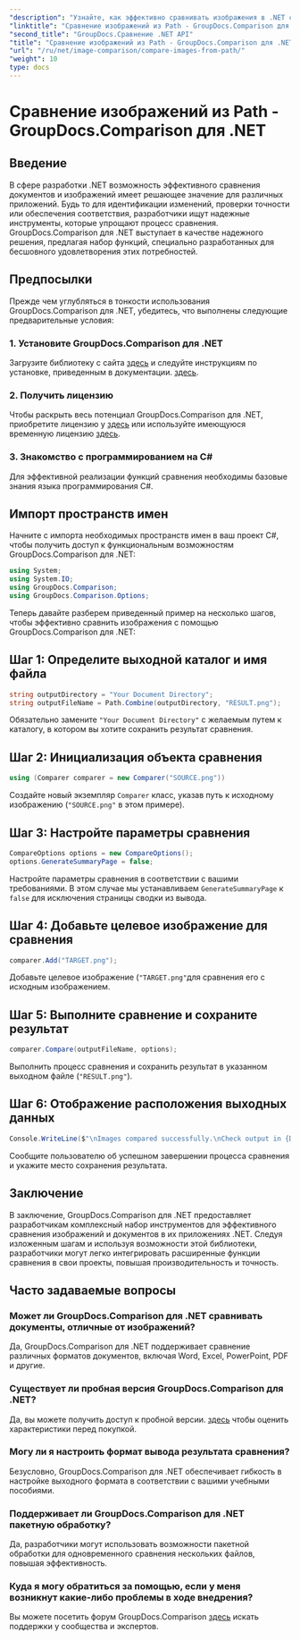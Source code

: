 ```yaml
---
"description": "Узнайте, как эффективно сравнивать изображения в .NET с помощью библиотеки GroupDocs.Comparison. Следуйте пошаговому руководству для бесшовной интеграции."
"linktitle": "Сравнение изображений из Path - GroupDocs.Comparison для .NET"
"second_title": "GroupDocs.Сравнение .NET API"
"title": "Сравнение изображений из Path - GroupDocs.Comparison для .NET"
"url": "/ru/net/image-comparison/compare-images-from-path/"
"weight": 10
type: docs
---
```

# Сравнение изображений из Path - GroupDocs.Comparison для .NET

## Введение
В сфере разработки .NET возможность эффективного сравнения документов и изображений имеет решающее значение для различных приложений. Будь то для идентификации изменений, проверки точности или обеспечения соответствия, разработчики ищут надежные инструменты, которые упрощают процесс сравнения. GroupDocs.Comparison для .NET выступает в качестве надежного решения, предлагая набор функций, специально разработанных для бесшовного удовлетворения этих потребностей.
## Предпосылки
Прежде чем углубляться в тонкости использования GroupDocs.Comparison для .NET, убедитесь, что выполнены следующие предварительные условия:
### 1. Установите GroupDocs.Comparison для .NET
Загрузите библиотеку с сайта [здесь](https://releases.groupdocs.com/comparison/net/) и следуйте инструкциям по установке, приведенным в документации. [здесь](https://tutorials.groupdocs.com/comparison/net/).
### 2. Получить лицензию
Чтобы раскрыть весь потенциал GroupDocs.Comparison для .NET, приобретите лицензию у [здесь](https://purchase.groupdocs.com/buy) или используйте имеющуюся временную лицензию [здесь](https://purchase.groupdocs.com/temporary-license/).
### 3. Знакомство с программированием на C#
Для эффективной реализации функций сравнения необходимы базовые знания языка программирования C#.

## Импорт пространств имен
Начните с импорта необходимых пространств имен в ваш проект C#, чтобы получить доступ к функциональным возможностям GroupDocs.Comparison для .NET:
```csharp
using System;
using System.IO;
using GroupDocs.Comparison;
using GroupDocs.Comparison.Options;
```

Теперь давайте разберем приведенный пример на несколько шагов, чтобы эффективно сравнить изображения с помощью GroupDocs.Comparison для .NET:
## Шаг 1: Определите выходной каталог и имя файла
```csharp
string outputDirectory = "Your Document Directory";
string outputFileName = Path.Combine(outputDirectory, "RESULT.png");
```
Обязательно замените `"Your Document Directory"` с желаемым путем к каталогу, в котором вы хотите сохранить результат сравнения.
## Шаг 2: Инициализация объекта сравнения
```csharp
using (Comparer comparer = new Comparer("SOURCE.png"))
```
Создайте новый экземпляр `Comparer` класс, указав путь к исходному изображению (`"SOURCE.png"` в этом примере).
## Шаг 3: Настройте параметры сравнения
```csharp
CompareOptions options = new CompareOptions();
options.GenerateSummaryPage = false;
```
Настройте параметры сравнения в соответствии с вашими требованиями. В этом случае мы устанавливаем `GenerateSummaryPage` к `false` для исключения страницы сводки из вывода.
## Шаг 4: Добавьте целевое изображение для сравнения
```csharp
comparer.Add("TARGET.png");
```
Добавьте целевое изображение (`"TARGET.png"`для сравнения его с исходным изображением.
## Шаг 5: Выполните сравнение и сохраните результат
```csharp
comparer.Compare(outputFileName, options);
```
Выполнить процесс сравнения и сохранить результат в указанном выходном файле (`"RESULT.png"`).
## Шаг 6: Отображение расположения выходных данных
```csharp
Console.WriteLine($"\nImages compared successfully.\nCheck output in {Directory.GetCurrentDirectory()}.");
```
Сообщите пользователю об успешном завершении процесса сравнения и укажите место сохранения результата.

## Заключение
В заключение, GroupDocs.Comparison для .NET предоставляет разработчикам комплексный набор инструментов для эффективного сравнения изображений и документов в их приложениях .NET. Следуя изложенным шагам и используя возможности этой библиотеки, разработчики могут легко интегрировать расширенные функции сравнения в свои проекты, повышая производительность и точность.
## Часто задаваемые вопросы
### Может ли GroupDocs.Comparison для .NET сравнивать документы, отличные от изображений?
Да, GroupDocs.Comparison для .NET поддерживает сравнение различных форматов документов, включая Word, Excel, PowerPoint, PDF и другие.
### Существует ли пробная версия GroupDocs.Comparison для .NET?
Да, вы можете получить доступ к пробной версии. [здесь](https://releases.groupdocs.com/) чтобы оценить характеристики перед покупкой.
### Могу ли я настроить формат вывода результата сравнения?
Безусловно, GroupDocs.Comparison для .NET обеспечивает гибкость в настройке выходного формата в соответствии с вашими учебными пособиями.
### Поддерживает ли GroupDocs.Comparison для .NET пакетную обработку?
Да, разработчики могут использовать возможности пакетной обработки для одновременного сравнения нескольких файлов, повышая эффективность.
### Куда я могу обратиться за помощью, если у меня возникнут какие-либо проблемы в ходе внедрения?
Вы можете посетить форум GroupDocs.Comparison [здесь](https://forum.groupdocs.com/c/comparison/12) искать поддержки у сообщества и экспертов.